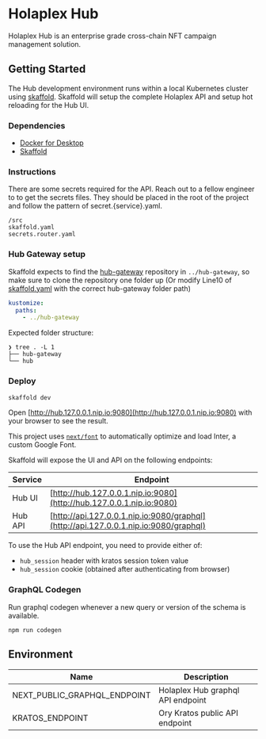 # Holaplex Hub

Holaplex Hub is an enterprise grade cross-chain NFT campaign management solution.

## Getting Started

The Hub development environment runs within a local Kubernetes cluster using [skaffold](https://skaffold.dev/). Skaffold will setup the complete Holaplex API and setup hot reloading for the Hub UI.

### Dependencies

- [Docker for Desktop](https://docs.docker.com/desktop/)
- [Skaffold](https://skaffold.dev/)

### Instructions

There are some secrets required for the API. Reach out to a fellow engineer to to get the secrets files. They should be placed in the root of the project and follow the pattern of secret.{service}.yaml.

```
/src
skaffold.yaml
secrets.router.yaml
```

### Hub Gateway setup

Skaffold expects to find the [hub-gateway](https://github.com/holaplex/hub-gateway) repository in `../hub-gateway`, so make sure to clone the repository one folder up (Or modify Line10 of [skaffold.yaml](skaffold.yaml) with the correct hub-gateway folder path)

```yaml
kustomize:
  paths:
    - ../hub-gateway
```

Expected folder structure:

```
❯ tree . -L 1
├── hub-gateway
└── hub
```

### Deploy

```bash
skaffold dev
```

Open [http://hub.127.0.0.1.nip.io:9080](http://hub.127.0.0.1.nip.io:9080) with your browser to see the result.

This project uses [`next/font`](https://nextjs.org/docs/basic-features/font-optimization) to automatically optimize and load Inter, a custom Google Font.

Skaffold will expose the UI and API on the following endpoints:

| Service | Endpoint                                                                             |
| ------- | ------------------------------------------------------------------------------------ |
| Hub UI  | [http://hub.127.0.0.1.nip.io:9080](http://hub.127.0.0.1.nip.io:9080)                 |
| Hub API | [http://api.127.0.0.1.nip.io:9080/graphql](http://api.127.0.0.1.nip.io:9080/graphql) |

To use the Hub API endpoint, you need to provide either of:

- `hub_session` header with kratos session token value
- `hub_session` cookie (obtained after authenticating from browser)

### GraphQL Codegen

Run graphql codegen whenever a new query or version of the schema is available.

```
npm run codegen
```

## Environment

| Name                         | Description                       |
| ---------------------------- | --------------------------------- |
| NEXT_PUBLIC_GRAPHQL_ENDPOINT | Holaplex Hub graphql API endpoint |
| KRATOS_ENDPOINT              | Ory Kratos public API endpoint    |
